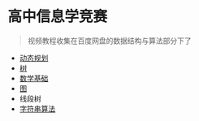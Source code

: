# 高中信息学竞赛

> 视频教程收集在百度网盘的数据结构与算法部分下了

+ [动态规划](dp)
+ [树](Book4Training)
+ [数学基础](Book2Solutions)
+ [图](Book1Main)
+ 线段树
+ [字符串算法](Book3Implement)
